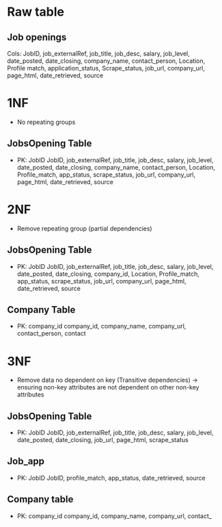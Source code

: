 # Raw table

## Job openings
Cols:
JobID, job_externalRef, job_title, job_desc, salary, job_level, date_posted, date_closing, company_name, contact_person, Location, Profile match, application_status, Scrape_status, job_url, company_url, page_html, date_retrieved, source

# 1NF
- No repeating groups
## JobsOpening Table
* PK: JobID
JobID, job_externalRef, job_title, job_desc, salary, job_level, date_posted, date_closing, company_name, contact_person, Location, Profile_match, app_status, scrape_status, job_url, company_url, page_html, date_retrieved, source

# 2NF
- Remove repeating group (partial dependencies)
## JobsOpening Table
* PK: JobID
JobID, job_externalRef, job_title, job_desc, salary, job_level, date_posted, date_closing, company_id, Location, Profile_match, app_status, scrape_status, job_url, company_url, page_html, date_retrieved, source

## Company Table
* PK: company_id
company_id, company_name, company_url, contact_person, contact

# 3NF
- Remove data no dependent on key (Transitive dependencies) -> ensuring non-key attributes are not dependent on other non-key attributes
## JobsOpening Table
* PK: JobID
JobID, job_externalRef, job_title, job_desc, salary, job_level, date_posted, date_closing, job_url, page_html, scrape_status

## Job_app
* PK: JobID
JobID, profile_match, app_status, date_retrieved, source

## Company table
* PK: company_id
company_id, company_name, company_url, contact_